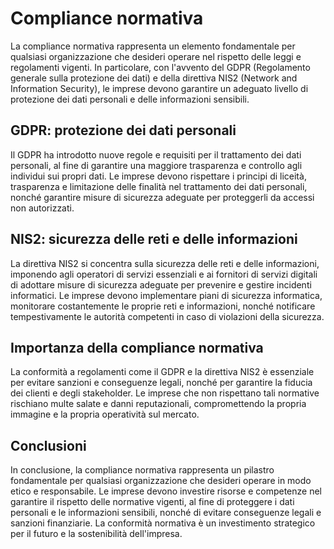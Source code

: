 # Compliance normativa

La compliance normativa rappresenta un elemento fondamentale per qualsiasi organizzazione che desideri operare nel rispetto delle leggi e regolamenti vigenti. In particolare, con l'avvento del GDPR (Regolamento generale sulla protezione dei dati) e della direttiva NIS2 (Network and Information Security), le imprese devono garantire un adeguato livello di protezione dei dati personali e delle informazioni sensibili.

## GDPR: protezione dei dati personali

Il GDPR ha introdotto nuove regole e requisiti per il trattamento dei dati personali, al fine di garantire una maggiore trasparenza e controllo agli individui sui propri dati. Le imprese devono rispettare i principi di liceità, trasparenza e limitazione delle finalità nel trattamento dei dati personali, nonché garantire misure di sicurezza adeguate per proteggerli da accessi non autorizzati.

## NIS2: sicurezza delle reti e delle informazioni

La direttiva NIS2 si concentra sulla sicurezza delle reti e delle informazioni, imponendo agli operatori di servizi essenziali e ai fornitori di servizi digitali di adottare misure di sicurezza adeguate per prevenire e gestire incidenti informatici. Le imprese devono implementare piani di sicurezza informatica, monitorare costantemente le proprie reti e informazioni, nonché notificare tempestivamente le autorità competenti in caso di violazioni della sicurezza.

## Importanza della compliance normativa

La conformità a regolamenti come il GDPR e la direttiva NIS2 è essenziale per evitare sanzioni e conseguenze legali, nonché per garantire la fiducia dei clienti e degli stakeholder. Le imprese che non rispettano tali normative rischiano multe salate e danni reputazionali, compromettendo la propria immagine e la propria operatività sul mercato.

## Conclusioni

In conclusione, la compliance normativa rappresenta un pilastro fondamentale per qualsiasi organizzazione che desideri operare in modo etico e responsabile. Le imprese devono investire risorse e competenze nel garantire il rispetto delle normative vigenti, al fine di proteggere i dati personali e le informazioni sensibili, nonché di evitare conseguenze legali e sanzioni finanziarie. La conformità normativa è un investimento strategico per il futuro e la sostenibilità dell'impresa.